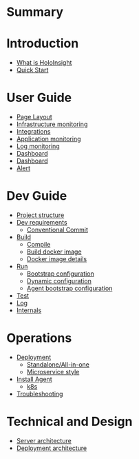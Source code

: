 # Summary


# Introduction
- [What is HoloInsight](introduction/what-is-holoinsight.md)
- [Quick Start](introduction/quick-start.md)


# User Guide
- [Page Layout]()
- [Infrastructure monitoring]()
- [Integrations]()
- [Application monitoring]()
- [Log monitoring]()
- [Dashboard]()
- [Dashboard]()
- [Alert]()

# Dev Guide
- [Project structure](dev-guide/project-structure.md)
- [Dev requirements](dev-guide/dev-requirements.md)
  - [Conventional Commit](dev-guide/conventional_commit.md)
- [Build]()
  - [Compile](dev-guide/build/compile.md)
  - [Build docker image](dev-guide/build/build-docker-image.md)
  - [Docker image details](dev-guide/build/docker-image-details.md)
- [Run](dev-guide/run/README.md)
  - [Bootstrap configuration](dev-guide/run/bootstrap-configuration.md)
  - [Dynamic configuration](dev-guide/run/dynamic-configuration.md)
  - [Agent bootstrap configuration](dev-guide/run/agent-bootstrap-configuration.md)
- [Test](dev-guide/test/README.md)
- [Log](dev-guide/log/README.md)
- [Internals]()

# Operations
- [Deployment]()
  - [Standalone/All-in-one]()
  - [Microservice style]()
- [Install Agent]()
  - [k8s]()
- [Troubleshooting]()


# Technical and Design
- [Server architecture]()
- [Deployment architecture]()

